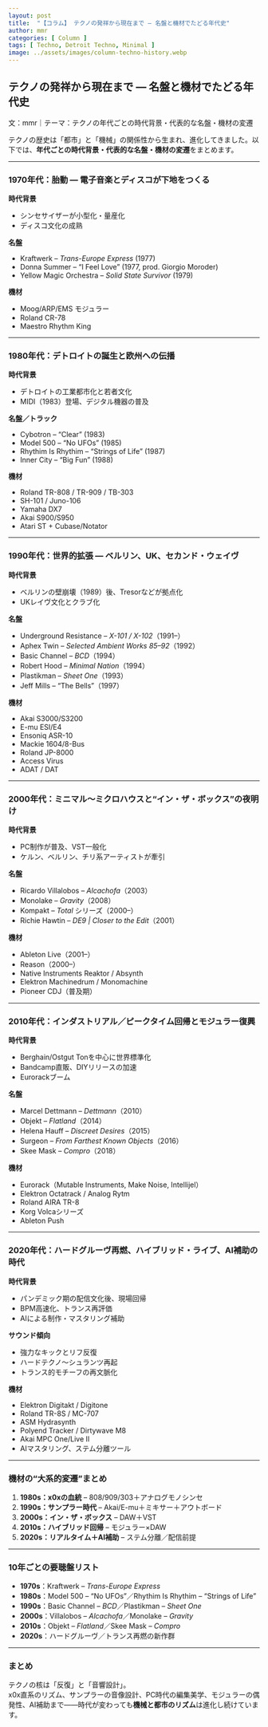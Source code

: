 ```yaml
---
layout: post
title:  "【コラム】 テクノの発祥から現在まで ― 名盤と機材でたどる年代史"
author: mmr
categories: [ Column ]
tags: [ Techno, Detroit Techno, Minimal ]
image: ../assets/images/column-techno-history.webp
---
```


## テクノの発祥から現在まで ― 名盤と機材でたどる年代史

文：mmr｜テーマ：テクノの年代ごとの時代背景・代表的な名盤・機材の変遷


テクノの歴史は「都市」と「機械」の関係性から生まれ、進化してきました。以下では、**年代ごとの時代背景・代表的な名盤・機材の変遷**をまとめます。

---

### 1970年代：胎動 ― 電子音楽とディスコが下地をつくる
**時代背景**  
- シンセサイザーが小型化・量産化  
- ディスコ文化の成熟  

**名盤**  
- Kraftwerk – *Trans-Europe Express* (1977)  
- Donna Summer – “I Feel Love” (1977, prod. Giorgio Moroder)  
- Yellow Magic Orchestra – *Solid State Survivor* (1979)

**機材**  
- Moog/ARP/EMS モジュラー  
- Roland CR-78  
- Maestro Rhythm King  

---

### 1980年代：デトロイトの誕生と欧州への伝播
**時代背景**  
- デトロイトの工業都市化と若者文化  
- MIDI（1983）登場、デジタル機器の普及  

**名盤／トラック**  
- Cybotron – “Clear” (1983)  
- Model 500 – “No UFOs” (1985)  
- Rhythim Is Rhythim – “Strings of Life” (1987)  
- Inner City – “Big Fun” (1988)  

**機材**  
- Roland TR-808 / TR-909 / TB-303  
- SH-101 / Juno-106  
- Yamaha DX7  
- Akai S900/S950  
- Atari ST + Cubase/Notator  

---

### 1990年代：世界的拡張 ― ベルリン、UK、セカンド・ウェイヴ
**時代背景**  
- ベルリンの壁崩壊（1989）後、Tresorなどが拠点化  
- UKレイヴ文化とクラブ化  

**名盤**  
- Underground Resistance – *X-101 / X-102*（1991–）  
- Aphex Twin – *Selected Ambient Works 85–92*（1992）  
- Basic Channel – *BCD*（1994）  
- Robert Hood – *Minimal Nation*（1994）  
- Plastikman – *Sheet One*（1993）  
- Jeff Mills – “The Bells”（1997）  

**機材**  
- Akai S3000/S3200  
- E-mu ESI/E4  
- Ensoniq ASR-10  
- Mackie 1604/8-Bus  
- Roland JP-8000  
- Access Virus  
- ADAT / DAT  

---

### 2000年代：ミニマル〜ミクロハウスと“イン・ザ・ボックス”の夜明け
**時代背景**  
- PC制作が普及、VST一般化  
- ケルン、ベルリン、チリ系アーティストが牽引  

**名盤**  
- Ricardo Villalobos – *Alcachofa*（2003）  
- Monolake – *Gravity*（2008）  
- Kompakt – *Total* シリーズ（2000–）
- Richie Hawtin – *DE9 | Closer to the Edit*（2001）  

**機材**  
- Ableton Live（2001–）  
- Reason（2000–）  
- Native Instruments Reaktor / Absynth  
- Elektron Machinedrum / Monomachine  
- Pioneer CDJ（普及期）  

---

### 2010年代：インダストリアル／ピークタイム回帰とモジュラー復興
**時代背景**  
- Berghain/Ostgut Tonを中心に世界標準化  
- Bandcamp直販、DIYリリースの加速  
- Eurorackブーム  

**名盤**  
- Marcel Dettmann – *Dettmann*（2010）  
- Objekt – *Flatland*（2014）  
- Helena Hauff – *Discreet Desires*（2015）  
- Surgeon – *From Farthest Known Objects*（2016）  
- Skee Mask – *Compro*（2018）  

**機材**  
- Eurorack（Mutable Instruments, Make Noise, Intellijel）  
- Elektron Octatrack / Analog Rytm  
- Roland AIRA TR-8  
- Korg Volcaシリーズ  
- Ableton Push  

---

### 2020年代：ハードグルーヴ再燃、ハイブリッド・ライブ、AI補助の時代
**時代背景**  
- パンデミック期の配信文化後、現場回帰  
- BPM高速化、トランス再評価  
- AIによる制作・マスタリング補助  

**サウンド傾向**  
- 強力なキックとリフ反復  
- ハードテクノ～シュランツ再起  
- トランス的モチーフの再文脈化  

**機材**  
- Elektron Digitakt / Digitone  
- Roland TR-8S / MC-707  
- ASM Hydrasynth  
- Polyend Tracker / Dirtywave M8  
- Akai MPC One/Live II  
- AIマスタリング、ステム分離ツール  

---

### 機材の“大系的変遷”まとめ
1. **1980s：x0xの血統** – 808/909/303＋アナログモノシンセ  
2. **1990s：サンプラー時代** – Akai/E-mu＋ミキサー＋アウトボード  
3. **2000s：イン・ザ・ボックス** – DAW＋VST  
4. **2010s：ハイブリッド回帰** – モジュラー×DAW  
5. **2020s：リアルタイム＋AI補助** – ステム分離／配信前提  

---

### 10年ごとの要聴盤リスト
- **1970s**：Kraftwerk – *Trans-Europe Express*  
- **1980s**：Model 500 – “No UFOs”／Rhythim Is Rhythim – “Strings of Life”  
- **1990s**：Basic Channel – *BCD*／Plastikman – *Sheet One*  
- **2000s**：Villalobos – *Alcachofa*／Monolake – *Gravity*  
- **2010s**：Objekt – *Flatland*／Skee Mask – *Compro*  
- **2020s**：ハードグルーヴ／トランス再燃の新作群  

---

### まとめ
テクノの核は「反復」と「音響設計」。  
x0x直系のリズム、サンプラーの音像設計、PC時代の編集美学、モジュラーの偶発性、AI補助まで――時代が変わっても**機械と都市のリズム**は進化し続けています。  
